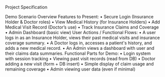 Project Specification 

Demo Scenario Overview
Features to Present:
•	Secure Login (Insurance Holder & Doctor roles)
•	View Medical History (for Insurance Holders)
•	Add Medical Visit Record (Doctor’s use)
•	Track Insurance Claims and Coverage
•	Admin Dashboard (basic view)
User Actions / Functional Flows:
•	A user logs in as an Insurance Holder, views their past medical visits and insurance coverage summary.
•	A Doctor logs in, accesses a patient's history, and adds a new medical record.
•	An Admin views a dashboard with user and their claims data summaries.
Functional Parts for Demo:
•	Login system with session tracking
•	Viewing past visit records (read from DB)
•	Doctor adding a new visit (form + DB insert)
•	Simple display of claim usage and remaining coverage
•	Admin viewing user data (even if minimal)
